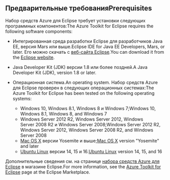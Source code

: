 ## <a name="prerequisites"></a><span data-ttu-id="b99db-101">Предварительные требования</span><span class="sxs-lookup"><span data-stu-id="b99db-101">Prerequisites</span></span>
<span data-ttu-id="b99db-102">Набор средств Azure для Eclipse требует установки следующих программных компонентов:</span><span class="sxs-lookup"><span data-stu-id="b99db-102">The Azure Toolkit for Eclipse requires the following software components:</span></span>

* <span data-ttu-id="b99db-103">Интегрированная среда разработки Eclipse для разработчиков Java EE, версия Mars или выше.</span><span class="sxs-lookup"><span data-stu-id="b99db-103">Eclipse IDE for Java EE Developers, Mars, or later.</span></span> <span data-ttu-id="b99db-104">Его можно скачать с [веб-сайта Eclipse](http://www.eclipse.org/downloads/).</span><span class="sxs-lookup"><span data-stu-id="b99db-104">You can download it from the [Eclipse website](http://www.eclipse.org/downloads/).</span></span>

* <span data-ttu-id="b99db-105">Java Developer Kit (JDK) версии 1.8 или более поздней.</span><span class="sxs-lookup"><span data-stu-id="b99db-105">A Java Developer Kit (JDK), version 1.8 or later.</span></span>

* <span data-ttu-id="b99db-106">Операционная система.</span><span class="sxs-lookup"><span data-stu-id="b99db-106">An operating system.</span></span> <span data-ttu-id="b99db-107">Набор средств Azure для Eclipse проверен в следующих операционных системах:</span><span class="sxs-lookup"><span data-stu-id="b99db-107">The Azure Toolkit for Eclipse has been tested on the following operating systems:</span></span>
  
  * <span data-ttu-id="b99db-108">Windows 10, Windows 8.1, Windows 8 и Windows 7;</span><span class="sxs-lookup"><span data-stu-id="b99db-108">Windows 10, Windows 8.1, Windows 8, and Windows 7</span></span>
  * <span data-ttu-id="b99db-109">Windows Server 2012 R2, Windows Server 2012, Windows Server 2008 R2 и Windows Server 2008;</span><span class="sxs-lookup"><span data-stu-id="b99db-109">Windows Server 2012 R2, Windows Server 2012, Windows Server 2008 R2, and Windows Server 2008</span></span>
  * <span data-ttu-id="b99db-110">[Mac OS X](http://www.apple.com/osx) версии Yosemite и выше;</span><span class="sxs-lookup"><span data-stu-id="b99db-110">[Mac OS X](http://www.apple.com/osx) version "Yosemite" and later</span></span>
  * <span data-ttu-id="b99db-111">[Ubuntu Linux](http://www.ubuntu.com) версии 14, 15 и 16.</span><span class="sxs-lookup"><span data-stu-id="b99db-111">[Ubuntu Linux](http://www.ubuntu.com) version 14, 15, and 16</span></span>

<span data-ttu-id="b99db-112">Дополнительные сведения см. на странице [набора средств Azure для Eclipse](http://marketplace.eclipse.org/content/azure-toolkit-eclipse) в магазине Eclipse.</span><span class="sxs-lookup"><span data-stu-id="b99db-112">For more information, see the [Azure Toolkit for Eclipse](http://marketplace.eclipse.org/content/azure-toolkit-eclipse) page at the Eclipse Marketplace.</span></span>

<!--
> [!IMPORTANT]
> If you are using the Azure Toolkit for Eclipse on Windows, the toolkit requires installing the Azure SDK 2.9.6 or later in order to use the Azure emulator. You have two options for installing the Azure SDK:
> 
> * You can download and install the Azure SDK by using the [Web Platform Installer (WebPI)](http://go.microsoft.com/fwlink/?LinkID=252838).
> * If you do not have the Azure SDK installed when you create your first Azure deployment project, you will be prompted to automatically download install the requisite version of the Azure SDK.
> 
> Note that the Azure SDK is required on Windows only.
> 
> 
-->
